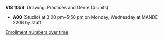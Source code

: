 **VIS 105B**: Drawing: Practices and Genre (4 units)

- **A00** (Studio) at 3:00 pm–5:50 pm on Monday, Wednesday at MANDE 220B by staff

[Enrollment numbers over time](./VIS105B.tsv)
